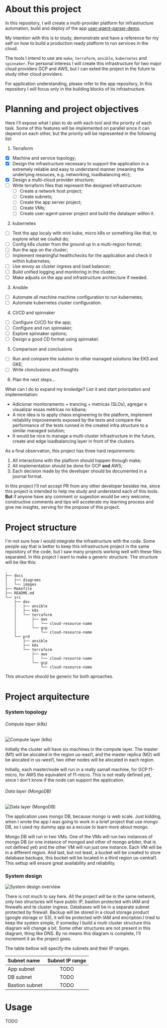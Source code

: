 # About this project

In this repository, I will create a multi-provider platform for infrastructure automation, build and deploy of the app [user-agent-parser-demo](https://github.com/lucastt/useragent-parser-demo).

My intention with this is to study, demonstrate and have a reference for my self on how to build a production ready platform to run services in the cloud.

The tools I intend to use are `make`, `terraform`, `ansible`, `kubernetes` and `spinnaker`. For personal interess I will create this infrastructure for two major cloud providers GCP and AWS, but I can exted the project in the future to study other cloud providers.

For application understanding, please refer to the app repository, In this repository I will focus only in the building blocks of its infrastructure.

# Planning and project objectives

Here I'll expose what I plan to do with each tool and the priority of each task. Some of this features will be implemented on parallel since it can depend on each other, but the priority will be represented in the following list:

1. Terraform

  - [x] Machine and service topology;
  - [x] Design the infrastructure necessary to support the application in a extremely reliable and easy to understand manner (meaning the underlying resouces, e.g. networking, loadbalancing etc);
  - [x] Design a multi-cloud provider structure;
  - [ ] Write terraform files that represent the designed infrastructure:
    - [ ] Create a network host project;
    - [ ] Create subnets;
    - [ ] Create the app server project;
    - [ ] Create VMs;
    - [ ] Create user-agent-parser project and build the datalayer within it.
  
2. kubernetes

  - [ ] Test the app localy with mini kube, micro k8s or something like that, to explore what we coulkd do;
  - [ ] Config k8s cluster from the ground up in a multi-region format;
  - [ ] Run the app on the cluster;
  - [ ] Implement meaningful healthchecks for the application and check it within kubernetes;
  - [ ] Use envoy as cluster ingress and load balancer;
  - [ ] Build unified logging and monitoring in the cluster;
  - [ ] Make adjusts on the app and infrastructure archtecture if needed.
  
3. Ansible

  - [ ] Automate all machine machine configuration to run kubernetes;
  - [ ] Automate kubernetes cluster configuration.
  
4. CI/CD and spinnaker

  - [ ] Configure CI/CD for the app;
  - [ ] Configure and run spinnaker;
  - [ ] Explore spinnaker options;
  - [ ] Design a good CD format using spinnaker.
  
5. Comparison and conclusions

  - [ ] Run and compare the sulution to other managed solutions like EKS and GKE;
  - [ ] Write clonclusions and thoughts
  
6. Plan the next steps...

What can I do to expand my knoledge? List it and start priorization and implementation:
  - Adicionar monitoramento + trancing + metricas (SLOs), agregar e visualizar essas métricas no kibana;
  - A nice idea is to apply chaos engineering to the platform, implement reliability improvements exposed by the tests and compare the performance of the tests runned in the created infra structure to a similar managed solution;
  - It would be nice to manage a multi-cluster infrastructure in the future, create and edge loadbalancing layer in front of the clusters.
  
  
As a final observation, this project has three hard requirements:

1. All interactions with the platform should happen through make;
2. All implementation should be done for GCP **and** AWS;
3. Each decision made by the developer should be documented in a journal format.


In this project I'll not accept PR from any other developer besides me, since this project is intended to help me study and understand each of this tools. **But** if anyone have any comment or sugestion would be very welcome, constructive comments and tips will accelerate my learning process and give me insights, serving for the propose of this project.

# Project structure

I'm not sure how I would integrate the infrastructure with the code. Some people say that is better to keep this infrastructure project in the same repository of the code, but I saw many projects working well with these files separated. In this project I want to make a generic structure. The structure will be like this:

```
.
├── docs
│   ├── diagrams
│   └── images
├── Makefile
├── README.md
└── src
    ├── dev
    │   ├── ansible
    │   ├── k8s
    │   └── terraform
    │       ├── aws
    │       │   └── cloud-resource-name
    │       └── gcp
    │           └── cloud-resource-name
    └── prd
        ├── ansible
        ├── k8s
        └── terraform
            ├── aws
            │   └── cloud-resource-name
            └── gcp
                └── cloud-resource-name
```

This structure should be generic for both aproaches.

# Project arquitecture

### System topology

###### Compute layer (k8s)
![Compute layer (k8s)](docs/images/compute_layer.png?raw=true "")

Initially the cluster will have six machines in the compute layer. The master (M1) will be alocated in the region us-east1, and the master replica (M2) will be alocated in us-west1, two other nodes will be alocated in each region.

Initially, each master/node will run in a really samall machine, for GCP f1-micro, for AWS the equivalent of f1-micro. This is not really defined yet, since I don't know if the node can support the application.


###### Data layer (MongoDB)

![Data layer (MongoDB)](docs/images/data_layer.png?raw=true "Data layer (MongoDB)")
  
The application uses mongo DB, because mongo is web scale. Just kidding, when I wrote the app I was going to work in a brief project that use mongo DB, so I used my dummy app as a excuse to learn more about mongo.

Mongo DB will run in two VMs. One of the VMs will run two instances of mongo DB (or one instance of mongod and other of mongo arbiter, that is not defined yet) and the other VM will run just one instance. Each VM will be in a different region. And last, but not least, a bucket will be created to store database backups, this bucket will be located in a third region us-central1. This settup will ensure great availability and reliability.

### System design

![System design overview](docs/images/demo_infra_design.png?raw=true "System design overview")

There is not much to say here. All the project will be in the same network, only two structures will have public IP, bastion protected with IAM and firewalls and te cluster ingress. Databases will be in a separate subnet protected by firewall. Backup will be stored in a cloud storage product (google storage or S3), it will be protected with IAM and encription.I tried to keep the system simple, if someday I build a multi cluster structure  this diagram will change a bit. Some other structures are not present in this diagram, thing like DNS. By no means this diagram is complete, I'll increment it as the project goes.

The table bellow will specify the subnets and their IP ranges.

| Subnet name    | Subnet IP range |
| :------------- | :----------:    |
| App subnet     | TODO            |
| DB subnet      | TODO            |
| Bastion subnet | TODO            |


# Usage

TODO
